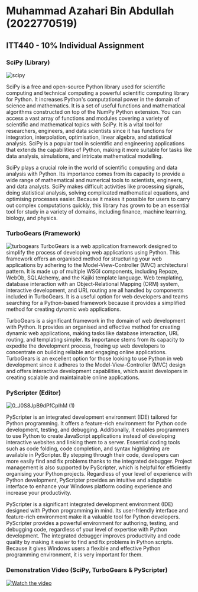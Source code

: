 # Muhammad Azahari Bin Abdullah (2022770519)
## ITT440 - 10% Individual Assignment
### SciPy (Library)
![scipy](https://github.com/addff/2310-ITT440/assets/149034011/c92c2a09-6288-4db8-bed3-a6a5b696ea13)

SciPy is a free and open-source Python library used for scientific computing and technical computing a powerful scientific computing library for Python. It increases Python's computational power in the domain of science and mathematics. It is a set of useful functions and mathematical algorithms constructed on top of the NumPy Python extension. You can access a vast array of functions and modules covering a variety of scientific and mathematical topics with SciPy. It is a vital tool for researchers, engineers, and data scientists since it has functions for integration, interpolation, optimisation, linear algebra, and statistical analysis. SciPy is a popular tool in scientific and engineering applications that extends the capabilities of Python, making it more suitable for tasks like data analysis, simulations, and intricate mathematical modelling.

SciPy plays a crucial role in the world of scientific computing and data analysis with Python. Its importance comes from its capacity to provide a wide range of mathematical and numerical tools to scientists, engineers, and data analysts. SciPy makes difficult activities like processing signals, doing statistical analysis, solving complicated mathematical equations, and optimising processes easier. Because it makes it possible for users to carry out complex computations quickly, this library has grown to be an essential tool for study in a variety of domains, including finance, machine learning, biology, and physics.


### TurboGears (Framework)
![turbogears](https://github.com/addff/2310-ITT440/assets/149034011/911ca7b6-a30a-44f9-88d4-fde999352849)
TurboGears is a web application framework designed to simplify the process of developing web applications using Python. This framework offers an organised method for structuring your web applications by adhering to the Model-View-Controller (MVC) architectural pattern. It is made up of multiple WSGI components, including Repoze, WebOb, SQLAlchemy, and the Kajiki template language. Web templating, database interaction with an Object-Relational Mapping (ORM) system, interactive development, and URL routing are all handled by components included in TurboGears. It is a useful option for web developers and teams searching for a Python-based framework because it provides a simplified method for creating dynamic web applications.

TurboGears is a significant framework in the domain of web development with Python. It provides an organised and effective method for creating dynamic web applications, making tasks like database interaction, URL routing, and templating simpler. Its importance stems from its capacity to expedite the development process, freeing up web developers to concentrate on building reliable and engaging online applications. TurboGears is an excellent option for those looking to use Python in web development since it adheres to the Model-View-Controller (MVC) design and offers interactive development capabilities, which assist developers in creating scalable and maintainable online applications.


### PyScripter (Editor)
![0_J0S8JpB9dPfCpIhM (1)](https://github.com/addff/2310-ITT440/assets/149034011/3728cd50-6583-41f1-a018-b3f7b69e1f86)

PyScripter is an integrated development environment (IDE) tailored for Python programming. It offers a feature-rich environment for Python code development, testing, and debugging. Additionally, it enables programmers to use Python to create JavaScript applications instead of developing interactive websites and linking them to a server. Essential coding tools such as code folding, code completion, and syntax highlighting are available in PyScripter. By stepping through their code, developers can more easily find and fix problems thanks to the integrated debugger. Project management is also supported by PyScripter, which is helpful for efficiently organising your Python projects. Regardless of your level of experience with Python development, PyScripter provides an intuitive and adaptable interface to enhance your Windows platform coding experience and increase your productivity.

PyScripter is a significant integrated development environment (IDE) designed with Python programming in mind. Its user-friendly interface and feature-rich environment make it a valuable tool for Python developers. PyScripter provides a powerful environment for authoring, testing, and debugging code, regardless of your level of expertise with Python development. The integrated debugger improves productivity and code quality by making it easier to find and fix problems in Python scripts. Because it gives Windows users a flexible and effective Python programming environment, it is very important for them.

### Demonstration Video (SciPy, TurboGears & PyScripter)
[![Watch the video](https://img.youtube.com/vi/KvkFemjvSjE/hqdefault.jpg)](https://www.youtube.com/embed/KvkFemjvSjE)
